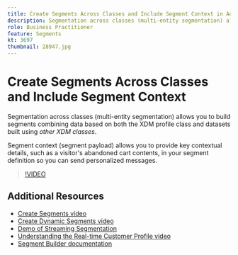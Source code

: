 ```yaml
---
title: Create Segments Across Classes and Include Segment Context in Adobe Experience Platform
description: Segmentation across classes (multi-entity segmentation) allows you to build segments combining data based on both the XDM profile class and datasets built using other XDM classes. Segment context (segment payload) allows you to provide key contextual details, such as a visitor's abandoned cart contents, in your segment definition so you can send personalized messages.
role: Business Practitioner
feature: Segments
kt: 3697
thumbnail: 28947.jpg
---
```


# Create Segments Across Classes and Include Segment Context

Segmentation across classes (multi-entity segmentation) allows you to build segments combining data based on both the XDM profile class and datasets built using *other XDM classes*.

Segment context (segment payload) allows you to provide key contextual details, such as a visitor's abandoned cart contents, in your segment definition so you can send personalized messages.
>[!VIDEO](https://video.tv.adobe.com/v/28947?quality=12&learn=on)

## Additional Resources

* [Create Segments video](create-segments.md)
* [Create Dynamic Segments video](create-dynamic-segments.md)
* [Demo of Streaming Segmentation](streaming-segmentation-demo.md)
* [Understanding the Real-time Customer Profile video](../profiles/bring-data-into-the-real-time-customer-profile.md)
* [Segment Builder documentation](https://docs.adobe.com/content/help/en/experience-platform/segmentation/ui/overview.html)
